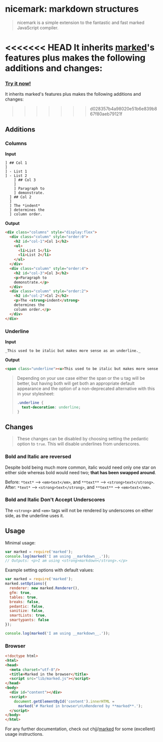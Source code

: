 # nicemark: markdown structures

> nicemark is a simple extension to the fantastic and fast marked JavaScript compiler.

<<<<<<< HEAD
It inherits [marked](github.com/chjj/marked)'s features plus makes the following additions and changes:
=======
### **[Try it now!](http://goldenforever.github.io)**

It inherits marked's features plus makes the following additions and changes:
>>>>>>> d028357b4a98020e51b6e839b867f80aeb79121f

## Additions
### Columns
**Input**
```
] ## Col 1
]
] - List 1
] - List 2
    ] ## Col 3
    ]
    ] Paragraph to
    ] demonstrate.
  ] ## Col 2
  ] 
  ] The *indent*
  ] determines the
  ] column order.
```

**Output**
```html
<div class="columns" style="display:flex">
  <div class="column" style="order:0">
    <h2 id="col-1">Col 1</h2>
    <ul>
      <li>List 1</li>
      <li>List 2</li>
    </ul>
  </div>
  <div class="column" style="order:4">
    <h2 id="col-3">Col 3</h2>
    <p>Paragraph to
    demonstrate.</p>
  </div>
  <div class="column" style="order:2">
    <h2 id="col-2">Col 2</h2>
    <p>The <strong>indent</strong>
    determines the
    column order.</p>
  </div>
</div>
```

### Underline
**Input**
```
_This used to be italic but makes more sense as an underline._
```

**Output**
```html
<span class="underline"><u>This used to be italic but makes more sense as an underline.</u></span>
```

> Depending on your use case either the span or the u tag will be better, but having both will get both an appropriate default appearance and the option of a non-deprecated alternative with this in your stylesheet:
> 
> ```css
> .underline {
>   text-decoration: underline;
> }
> ```

## Changes

> These changes can be disabled by choosing setting the pedantic option to `true`. This will disable underlines from underscores.

### Bold and Italic are reversed
Despite bold being much more common, italic would need only one star on either side whereas bold would need two; **that has been swapped around**.

Before: `*text*` --> `<em>text</em>`, and `**text**` --> `<strong>text</strong>`.  
After: `*text*` --> `<strong>text</strong>`, and `**text**` --> `<em>text</em>`.

### Bold and Italic Don't Accept Underscores
The `<strong>` and `<em>` tags will not be rendered by underscores on either side, as the underline uses it.

## Usage

Minimal usage:

```js
var marked = require('marked');
console.log(marked('I am using __markdown__.'));
// Outputs: <p>I am using <strong>markdown</strong>.</p>
```

Example setting options with default values:

```js
var marked = require('marked');
marked.setOptions({
  renderer: new marked.Renderer(),
  gfm: true,
  tables: true,
  breaks: false,
  pedantic: false,
  sanitize: false,
  smartLists: true,
  smartypants: false
});

console.log(marked('I am using __markdown__.'));
```

### Browser

```html
<!doctype html>
<html>
<head>
  <meta charset="utf-8"/>
  <title>Marked in the browser</title>
  <script src="lib/marked.js"></script>
</head>
<body>
  <div id="content"></div>
  <script>
    document.getElementById('content').innerHTML =
      marked('# Marked in browser\n\nRendered by **marked**.');
  </script>
</body>
</html>
```

For any further documentation, check out chjj/[marked](https://github.com/chjj/marked) for some (excellent) usage instructions.
